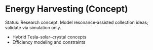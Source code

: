 # Energy Harvesting (Concept)

Status: Research concept. Model resonance‑assisted collection ideas; validate via simulation only.

- Hybrid Tesla–solar–crystal concepts
- Efficiency modeling and constraints

